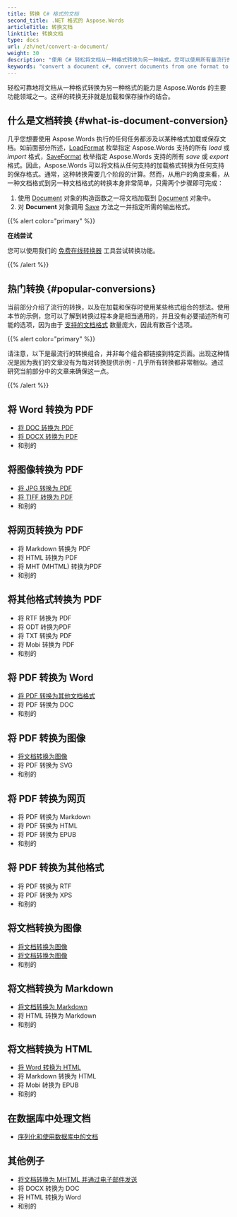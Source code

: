 ```yaml
---
title: 转换 C# 格式的文档
second_title: .NET 格式的 Aspose.Words
articleTitle: 转换文档
linktitle: 转换文档
type: docs
url: /zh/net/convert-a-document/
weight: 30
description: "使用 C# 轻松将文档从一种格式转换为另一种格式。您可以使用所有最流行的格式，例如 Microsoft Word 格式（如 DOCX 或 DOC）、OpenDocument 格式（如 ODT 或 OTT）、Web 格式（如 HTML 或 XHTML）、文本格式（如 MarkDown 或 TXT）等。"
keywords: "convert a document c#, convert documents from one format to another c#, convert to markdown c#, convert pdf to docx C#, convert docx to pdf C#, convert doc to pdf C#, convert a document Aspose for .NET"
---
```


轻松可靠地将文档从一种格式转换为另一种格式的能力是 Aspose.Words 的主要功能领域之一。这样的转换无非就是加载和保存操作的结合。

## 什么是文档转换 {#what-is-document-conversion}

几乎您想要使用 Aspose.Words 执行的任何任务都涉及以某种格式加载或保存文档。如前面部分所述，[LoadFormat](https://reference.aspose.com/words/net/aspose.words/loadformat/) 枚举指定 Aspose.Words 支持的所有 *load* 或 *import* 格式，[SaveFormat](https://reference.aspose.com/words/net/aspose.words/saveformat/) 枚举指定 Aspose.Words 支持的所有 *save* 或 *export* 格式。因此，Aspose.Words 可以将文档从任何支持的加载格式转换为任何支持的保存格式。通常，这种转换需要几个阶段的计算。然而，从用户的角度来看，从一种文档格式到另一种文档格式的转换本身非常简单，只需两个步骤即可完成：

1. 使用 [Document](https://reference.aspose.com/words/net/aspose.words/document/) 对象的构造函数之一将文档加载到 [Document](https://reference.aspose.com/words/net/aspose.words/document/) 对象中。
1. 对 **Document** 对象调用 [Save](https://reference.aspose.com/words/net/aspose.words/document/save/#save/) 方法之一并指定所需的输出格式。

{{% alert color="primary" %}}

**在线尝试**

您可以使用我们的 [免费在线转换器](https://products.aspose.app/words/conversion) 工具尝试转换功能。

{{% /alert %}}

## 热门转换 {#popular-conversions}

当前部分介绍了流行的转换，以及在加载和保存时使用某些格式组合的想法。使用本节的示例，您可以了解到转换过程本身是相当通用的，并且没有必要描述所有可能的选项，因为由于 [支持的文档格式](/words/zh/net/supported-document-formats/) 数量庞大，因此有数百个选项。

{{% alert color="primary" %}}

请注意，以下是最流行的转换组合，并非每个组合都链接到特定页面。出现这种情况是因为我们的文章没有为每对转换提供示例 - 几乎所有转换都非常相似。通过研究当前部分中的文章来确保这一点。

{{% /alert %}}

<div class="row">
		<div class="col-md-4">
				<h2>将 Word 转换为 PDF</h2>
						<ul>
								<li><a href="/words/net/convert-a-document-to-pdf/#converting-doc-or-docx-to-pdf">将 DOC 转换为 PDF</a></li>
								<li><a href="/words/net/convert-a-document-to-pdf/#converting-doc-or-docx-to-pdf">将 DOCX 转换为 PDF</a></li>
								<li>和别的</li>
						</ul>
				<h2>将图像转换为 PDF</h2>
						<ul>
								<li><a href="/words/net/convert-a-document-to-pdf/#convert-an-image-to-pdf">将 JPG 转换为 PDF</a></li>
								<li><a href="/words/net/convert-a-document-to-pdf/#convert-an-image-to-pdf">将 TIFF 转换为 PDF</a></li>
								<li>和别的</li>
						</ul>
    <h2>将网页转换为 PDF</h2>
						<ul>
								<li>将 Markdown 转换为 PDF</li>
								<li>将 HTML 转换为 PDF</li>
								<li>将 MHT (MHTML) 转换为PDF</li>
								<li>和别的</li>
						</ul>
				<h2>将其他格式转换为 PDF</h2>
						<ul>
								<li>将 RTF 转换为 PDF</li>
								<li>将 ODT 转换为PDF</li>
								<li>将 TXT 转换为 PDF</li>
								<li>将 Mobi 转换为 PDF</li>
								<li>和别的</li>
						</ul>
		</div>
		<div class="col-md-4">
				<h2>将 PDF 转换为 Word</h2>
						<ul>
								<li><a href="/words/zh/net/convert-pdf-to-other-document-formats/">将 PDF 转换为其他文档格式</a></li>
        <li>将 PDF 转换为 DOC</li>
								<li>和别的</li>
						</ul>
				<h2>将 PDF 转换为图像</h2>
						<ul>
								<li><a href="/words/zh/net/convert-a-document-to-an-image/">将文档转换为图像</a></li>
        <li>将 PDF 转换为 SVG</li>
								<li>和别的</li>
						</ul>
				<h2>将 PDF 转换为网页</h2>
						<ul>
        <li>将 PDF 转换为 Markdown</li>
								<li>将 PDF 转换为 HTML</li>
								<li>将 PDF 转换为 EPUB</li>
								<li>和别的</li>
						</ul>
				<h2>将 PDF 转换为其他格式</h2>
						<ul>
								<li>将 PDF 转换为 RTF</li>
								<li>将 PDF 转换为 XPS</li>
								<li>和别的</li>
						</ul>
		</div>
		<div class="col-md-4">
				<h2>将文档转换为图像</h2>
						<ul>
								<li><a href="/words/zh/net/convert-a-document-to-an-image/">将文档转换为图像</a></li>
								<li><a href="/words/zh/net/convert-a-document-to-an-image/">将文档转换为图像</a></li>
								<li>和别的</li>
						</ul>
				<h2>将文档转换为 Markdown</h2>
						<ul>
								<li><a href="/words/zh/net/convert-a-document-to-markdown/">将文档转换为 Markdown</a></li>
								<li>将 HTML 转换为 Markdown</li>
								<li>和别的</li>
						</ul>
				<h2>将文档转换为 HTML</h2>
						<ul>
								<li><a href="/words/net/convert-a-document-to-html-mhtml-or-epub/#convert-a-document">将 Word 转换为 HTML</a></li>
								<li>将 Markdown 转换为 HTML</li>
								<li>将 Mobi 转换为 EPUB</li>
								<li>和别的</li>
						</ul>
				<h2>在数据库中处理文档</h2>
						<ul>
								<li><a href="/words/zh/net/serialize-and-work-with-a-document-in-a-database/">序列化和使用数据库中的文档</a></li>
						</ul>
				<h2>其他例子</h2>
						<ul>
								<li><a href="/words/zh/net/convert-a-document-to-mhtml-and-send-it-by-email/">将文档转换为 MHTML 并通过电子邮件发送</a></li>
								<li>将 DOCX 转换为 DOC</li>
								<li>将 HTML 转换为 Word</li>
								<li>和别的</li>
						</ul>
		</div>
</div>
